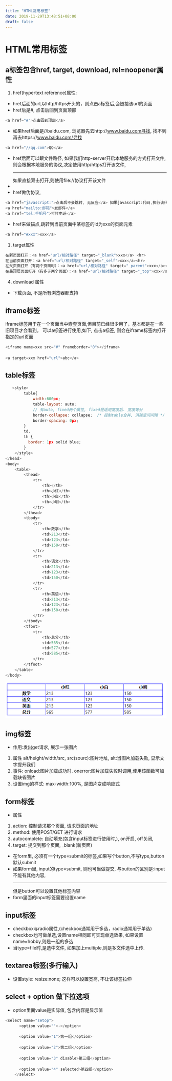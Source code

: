```yaml
---
title: "HTML常用标签"
date: 2019-11-29T13:48:51+08:00
draft: false
---
```


# HTML常用标签

## a标签包含href, target, download, rel=noopener属性
1. href(hypertext reference)属性:

*   href后面的url,以http/https开头的，则点击a标签后,会链接该url的页面
*   href后是#, 点击后回到页面顶部
```JavaScript
<a href="#">点击回到顶部</a>
```
* 如果href后面是//baidu.com, 浏览器先去http://www.baidu.com寻找, 找不到再去https://www.baidu.com/寻找
```JavaScript
<a href="//qq.com">QQ</a>
```
* href后面可以跟文件路径, 如果我们http-server开启本地服务的方式打开文件, 则会根据本地服务的协议,决定使用http/https打开该文件, <hr> 如果直接双击打开,则使用file://协议打开该文件
* 
* href做伪协议, 
```JavaScript
<a href="javascript:">点击后不会跳转, 无反应</a> 如果javascript:代码,执行该代码
<a href="mailto:邮箱">发邮件</a>
<a href="tel:手机号">打打电话</a>
```
* href来做锚点,跳转到当前页面中某标签的id为xxx的页面元素
```JavaScript
<a href="#xxx">xxx</a>
```
1. target属性
```JavaScript
在新页面打开：<a href="url/相对路径" target="_blank">xxx</a> <hr>
在当前页面打开：<a href="url/相对路径" target="_self">xxx</a><hr>
在父页面打开（有两个页面时）：<a href="url/相对路径" target="_parent">xxx</a><hr>
在最顶层页面打开（有多于两个页面）：<a href="url/相对路径" target="_top">xxx</a>
```
4. download 属性
* 下载页面, 不是所有浏览器都支持
  
## iframe标签
iframe标签用于在一个页面当中嵌套页面,但目前已经很少用了，基本都是在一些旧项目才会看到。
可以a标签进行使用,如下, 点击a标签, 则会在iframe标签内打开指定的url页面
```JavaScript
<iframe name=xxx src="#" frameborder="0"></iframe>

<a target=xxx href="url">abc</a>
```
## table标签
```JavaScript
   <style>
        table{
            width:600px;
            table-layout: auto; 
            // 有auto, fixed两个属性, fixed是适用宽度后. 宽度等分
            border-collapse: collapse;  /* 控制table合并, 消除空间间隙 */
            border-spacing: 0px;
        }
        td,
        th {
          border: 1px solid blue;
        }
    </style>
</head>
<body>
    <table>
        <thead>
            <tr>
                <th></th>
                <th>小红</th>
                <th>小白</th>
                <th>小明</th>
            </tr>
        </thead>
        <tbody>
            <tr>
                <th>数学</th>
                <td>213</td>
                <td>123</td>
                <td>150</td>
            </tr>
            <tr>
                <th>语文</th>
                <td>213</td>
                <td>123</td>
                <td>150</td>
            </tr>
            <tr>
                <th>英语</th>
                <td>213</td>
                <td>123</td>
                <td>150</td>
            </tr>
        </tbody>
        <tfoot>
            <tr>
                <th>总分</th>
                <td>565</td>
                <td>577</td>
                <td>585</td>
            </tr>
        </tfoot>
    </table>
</body>
```
![](https://raw.githubusercontent.com/maqunchao/maqunchao.github.io-creator/master/image/table.png)

## img标签
* 作用:发出get请求, 展示一张图片
1. 属性 alt/height/width/src, src(sourc):图片地址, alt:当图片加载失败, 显示文字提升我们
2. 事件: onload:图片加载成功时. onerror:图片加载失败时调用,使用该函数可加载缺省图片
3. 设置img的样式: max-width:100%, 是图片变成响应式
   
## form标签
* 属性
1. action: 控制请求那个页面, 请求页面的地址
2. method: 使用POST/GET 进行请求
3. autocomplete: 自动填充(包含input标签进行使用时,), on开启, off关闭, 
4. target: 提交到那个页面, _blank(新页面)

* 在form里, 必须有一个type=submit的标签,如果写个button,不写type,button默认submit
* 如果form里, input的type=submit, 则也可当做提交, 与button的区别是:input不能有其他内容, <hr>但是button可以设置其他标签内容
* form里面的input标签需要设置name

## input标签
* checkbox与radio属性,(checkbox通常用于多选，radio通常用于单选)
* checkbox也可做单选,设置name相同即可实现单选效果, 如果设置name=hobby,则是一组的多选
* 当type=file时,是选中文件, 如果加上multiple,则是多文件选中上传.

## textarea标签(多行输入)
* 设置style: resize:none; 这样可以设置宽高, 不让该标签拉伸
  
##  select + option  做下拉选项
* option里面value是实际值, 包含内容是显示值
```JavaScript
<select name="setop">
      <option value="">-</option>

      <option value="1">第一组</option>

      <option value="2">第二组</option>

      <option value="3" disable>第三组</option>

      <option value="4" selected>第四组</option>
    </select>
```
  

